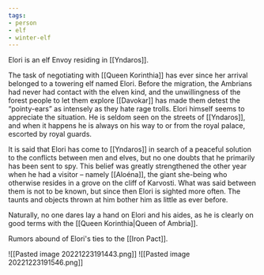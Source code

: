 ```yaml
---
tags:
- person
- elf
- winter-elf
---
```

Elori is an elf Envoy residing in [[Yndaros]].

The task of negotiating with [[Queen Korinthia]] has ever since her arrival belonged to a towering elf named Elori. Before the migration, the Ambrians had never had contact with the elven kind, and the unwillingness of the forest people to let them explore [[Davokar]] has made them detest the “pointy-ears” as intensely as they hate rage trolls. Elori himself seems to appreciate the situation. He is seldom seen on the streets of [[Yndaros]], and when it happens he is always on his way to or from the royal palace, escorted by royal guards.

It is said that Elori has come to [[Yndaros]] in search of a peaceful solution to the conflicts between men and elves, but no one doubts that he primarily has been sent to spy. This belief was greatly strengthened the other year when he had a visitor – namely [[Aloéna]], the giant she-being who otherwise resides in a grove on the cliff of Karvosti. What was said between them is not to be known, but since then Elori is sighted more often. The taunts and objects thrown at him bother him as little as ever before.

Naturally, no one dares lay a hand on Elori and his aides, as he is clearly on good terms with the [[Queen Korinthia|Queen of Ambria]].

Rumors abound of Elori's ties to the [[Iron Pact]].

![[Pasted image 20221223191443.png]]
![[Pasted image 20221223191546.png]]